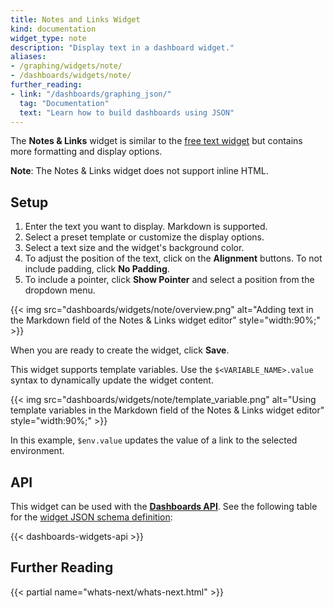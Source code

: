 ```yaml
---
title: Notes and Links Widget
kind: documentation
widget_type: note
description: "Display text in a dashboard widget."
aliases:
- /graphing/widgets/note/
- /dashboards/widgets/note/
further_reading:
- link: "/dashboards/graphing_json/"
  tag: "Documentation"
  text: "Learn how to build dashboards using JSON"
---
```


The **Notes & Links** widget is similar to the [free text widget][1] but contains more formatting and display options. 

**Note**: The Notes & Links widget does not support inline HTML.

## Setup

1. Enter the text you want to display. Markdown is supported.
2. Select a preset template or customize the display options. 
3. Select a text size and the widget's background color.
4. To adjust the position of the text, click on the **Alignment** buttons. To not include padding, click **No Padding**.
5. To include a pointer, click **Show Pointer** and select a position from the dropdown menu.

{{< img src="dashboards/widgets/note/overview.png" alt="Adding text in the Markdown field of the Notes & Links widget editor" style="width:90%;" >}}

When you are ready to create the widget, click **Save**.

This widget supports template variables. Use the `$<VARIABLE_NAME>.value` syntax to dynamically update the widget content.

{{< img src="dashboards/widgets/note/template_variable.png" alt="Using template variables in the Markdown field of the Notes & Links widget editor" style="width:90%;" >}}

In this example, `$env.value` updates the value of a link to the selected environment.

## API

This widget can be used with the **[Dashboards API][2]**. See the following table for the [widget JSON schema definition][3]:


{{< dashboards-widgets-api >}}

## Further Reading

{{< partial name="whats-next/whats-next.html" >}}

[1]: /dashboards/widgets/annotations_embeds/free_text/
[2]: /api/latest/dashboards/
[3]: /dashboards/graphing_json/widget_json/
